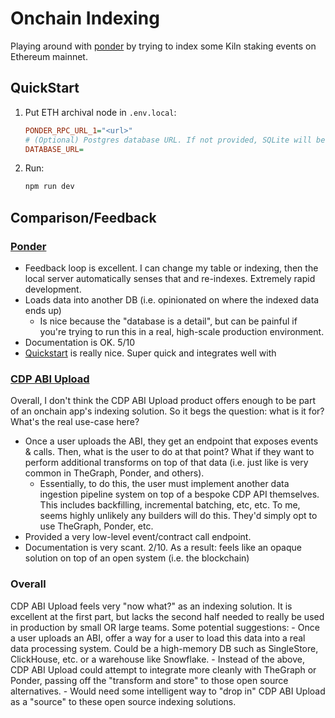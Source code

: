 # Onchain Indexing

Playing around with [ponder](https://github.com/ponder-sh/ponder) by trying to index some Kiln staking events on Ethereum mainnet.

## QuickStart

1. Put ETH archival node in `.env.local`:

    ```ini
    PONDER_RPC_URL_1="<url>"
    # (Optional) Postgres database URL. If not provided, SQLite will be used
    DATABASE_URL=
    ```

2. Run:

    ```bash
    npm run dev
    ```

## Comparison/Feedback

### [Ponder](https://github.com/ponder-sh/ponder)

* Feedback loop is excellent. I can change my table or indexing, then the local server automatically senses that and re-indexes. Extremely rapid development.
* Loads data into another DB (i.e. opinionated on where the indexed data ends up)
  * Is nice because the "database is a detail", but can be painful if you're trying to run this in a real, high-scale production environment.
* Documentation is OK. 5/10
* [Quickstart](https://ponder.sh/docs/getting-started/new-project) is really nice. Super quick and integrates well with

### [CDP ABI Upload](https://docs.cdp.coinbase.com/onchain-data/docs/smart-contract-events/overview)

Overall, I don't think the CDP ABI Upload product offers enough to be part of an onchain app's indexing solution. So it begs the question: what is it for? What's the real use-case here?

* Once a user uploads the ABI, they get an endpoint that exposes events & calls. Then, what is the user to do at that point? What if they want to perform additional transforms on top of that data (i.e. just like is very common in TheGraph, Ponder, and others).
  * Essentially, to do this, the user must implement another data ingestion pipeline system on top of a bespoke CDP API themselves. This includes backfilling, incremental batching, etc, etc. To me, seems highly unlikely any builders will do this. They'd simply opt to use TheGraph, Ponder, etc.
* Provided a very low-level event/contract call endpoint.
* Documentation is very scant. 2/10. As a result: feels like an opaque solution on top of an open system (i.e. the blockchain)

### Overall

CDP ABI Upload feels very "now what?" as an indexing solution. It is excellent at the first part, but lacks the second half needed to really be used in production by small OR large teams. Some potential suggestions:
    - Once a user uploads an ABI, offer a way for a user to load this data into a real data processing system. Could be a high-memory DB such as SingleStore, ClickHouse, etc. or a warehouse like Snowflake.
    - Instead of the above, CDP ABI Upload could attempt to integrate more cleanly with TheGraph or Ponder, passing off the "transform and store" to those open source alternatives.
      - Would need some intelligent way to "drop in" CDP ABI Upload as a "source" to these open source indexing solutions.

